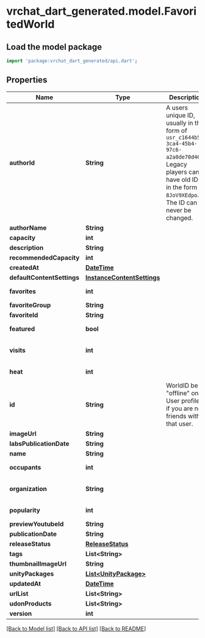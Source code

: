 # vrchat_dart_generated.model.FavoritedWorld

## Load the model package
```dart
import 'package:vrchat_dart_generated/api.dart';
```

## Properties
Name | Type | Description | Notes
------------ | ------------- | ------------- | -------------
**authorId** | **String** | A users unique ID, usually in the form of `usr_c1644b5b-3ca4-45b4-97c6-a2a0de70d469`. Legacy players can have old IDs in the form of `8JoV9XEdpo`. The ID can never be changed. | 
**authorName** | **String** |  | 
**capacity** | **int** |  | 
**description** | **String** |  | 
**recommendedCapacity** | **int** |  | [optional] 
**createdAt** | [**DateTime**](DateTime.md) |  | 
**defaultContentSettings** | [**InstanceContentSettings**](InstanceContentSettings.md) |  | [optional] 
**favorites** | **int** |  | [default to 0]
**favoriteGroup** | **String** |  | 
**favoriteId** | **String** |  | 
**featured** | **bool** |  | [default to false]
**visits** | **int** |  | [optional] [default to 0]
**heat** | **int** |  | [default to 0]
**id** | **String** | WorldID be \"offline\" on User profiles if you are not friends with that user. | 
**imageUrl** | **String** |  | 
**labsPublicationDate** | **String** |  | 
**name** | **String** |  | 
**occupants** | **int** |  | [default to 0]
**organization** | **String** |  | [default to 'vrchat']
**popularity** | **int** |  | [default to 0]
**previewYoutubeId** | **String** |  | [optional] 
**publicationDate** | **String** |  | 
**releaseStatus** | [**ReleaseStatus**](ReleaseStatus.md) |  | 
**tags** | **List&lt;String&gt;** |   | 
**thumbnailImageUrl** | **String** |  | 
**unityPackages** | [**List&lt;UnityPackage&gt;**](UnityPackage.md) |   | 
**updatedAt** | [**DateTime**](DateTime.md) |  | 
**urlList** | **List&lt;String&gt;** |  | 
**udonProducts** | **List&lt;String&gt;** |  | [optional] 
**version** | **int** |  | 

[[Back to Model list]](../README.md#documentation-for-models) [[Back to API list]](../README.md#documentation-for-api-endpoints) [[Back to README]](../README.md)


